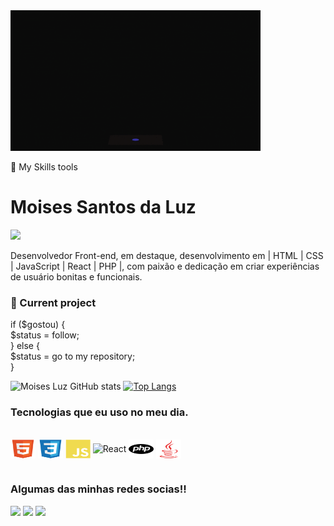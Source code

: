 <img src="giphy.gif" width="400px">

🌟 My Skills tools

<h1>Moises Santos da Luz</h1>  


<a href="www.linkedin.com/in/moisés-luz">
 <img width="30px" src="https://cdn-icons-png.flaticon.com/128/145/145807.png">
</a>

Desenvolvedor Front-end, em destaque, desenvolvimento em | HTML | CSS | JavaScript | React | PHP |, com paixão e dedicação em criar experiências de usuário bonitas e funcionais.

<h3>💼 Current project</h3>

if ($gostou) {<br>
 $status = follow;<br>
} else {<br>
 $status = go to my repository;<br>
}

![Moises Luz GitHub stats](https://github-readme-stats.vercel.app/api?username=moiseslhuz&show_icons=true&theme=tranparent)
[![Top Langs](https://github-readme-stats.vercel.app/api/top-langs/?username=moiseslhuz&layout=donut)](https://github.com/moiseslhuz/github-readme-stats)

 ### Tecnologias que eu uso no meu dia.
<div style="display: inline_block"><br>
 <img align="center" alt="HTML" height="30" width="40" src="https://raw.githubusercontent.com/devicons/devicon/master/icons/html5/html5-original.svg">
 <img align="center" alt="CSS" height="30" width="40" src="https://raw.githubusercontent.com/devicons/devicon/master/icons/css3/css3-original.svg">
 <img align="center" alt="JavaScript" height="30" width="40" src="https://raw.githubusercontent.com/devicons/devicon/master/icons/javascript/javascript-plain.svg">
 <img align="center" alt="React" height="30" widt="40" src="https://cdn.jsdelivr.net/gh/devicons/devicon/icons/react/react-original.svg"/>          
 <img align="center" alt="PHP" height="30" width="40" src="https://raw.githubusercontent.com/devicons/devicon/master/icons/php/php-plain.svg">
 <img align="center" alt="JAVA" height="30" width="40" src="https://raw.githubusercontent.com/devicons/devicon/master/icons/java/java-plain.svg">   
</div>
 
 <br>
 
  ### Algumas das minhas redes socias!!
 
<div>
  <a href="https://instagram.com/moisesluz.santos" target="_blank"><img src="https://img.shields.io/badge/-Instagram-%23E4405F?style=for-the-badge&logo=instagram&logoColor=white" target="_blank"></a>
  <a href = "mailto:moiseslhuz@gmail.com"><img src="https://img.shields.io/badge/-Gmail-%23333?style=for-the-badge&logo=gmail&logoColor=white" target="_blank"></a>
  <a href="https://www.linkedin.com/in/moisés-luz" target="_blank"><img src="https://img.shields.io/badge/-LinkedIn-%230077B5?style=for-the-badge&logo=linkedin&logoColor=white" target="_blank"></a>
 

</div>
